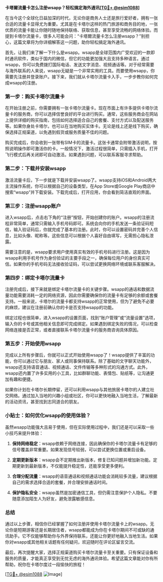 **卡塔爾流量卡怎么注册wsapp？轻松搞定海外通讯[[TG💪+ @esim1088](https://t.me/s/esim1088)]**

在当今这个全球化日益加深的时代，无论你是商务人士还是旅行爱好者，拥有一张合适的流量卡显得尤为重要。尤其是在卡塔尔这样的热门旅游和商务目的地，一张优质的流量卡能让你随时随地保持联络、获取信息，甚至享受流畅的网络体验。而提到卡塔尔流量卡，很多人可能会问：“卡塔爾流量卡怎么注册wsapp？”别担心，这篇文章将为你详细解答这一问题，助你轻松搞定海外通讯。

首先，让我们来了解一下什么是wsapp。wsapp是全球范围内广受欢迎的一款即时通讯软件，类似于国内的微信，但它的功能更加强大且支持多种语言。通过wsapp，你可以免费拨打国际电话、发送文字消息、视频通话等。对于经常需要与海外联系的人来说，wsapp无疑是一个非常实用的工具。而要使用wsapp，你需要先注册并登录账户。接下来，我们就从卡塔尔流量卡入手，一步步教你如何完成wsapp的注册。

### 第一步：购买卡塔尔流量卡

在开始注册之前，你需要拥有一张卡塔尔流量卡。现在市面上有许多提供卡塔尔流量卡的服务商，你可以选择信誉良好的平台进行购买。通常，这些服务商会在网站上提供详细的购买指南，包括如何选择适合自己的套餐、支付方式以及配送服务等。如果你身处卡塔尔，也可以在当地购买实体卡。无论是线上还是线下购买，确保选择正规渠道，以免遇到假货或服务质量不佳的问题。

购买完成后，你会收到一张带有SIM卡的流量卡。这张卡通常会附带激活说明，按照说明操作即可激活你的卡。一般情况下，激活过程很简单，只需插入手机，打开飞行模式后再关闭即可自动激活。如果遇到问题，可以联系客服寻求帮助。

### 第二步：下载并安装wsapp

激活流量卡后，下一步就是下载并安装wsapp了。wsapp支持iOS和Android两大主流操作系统，你可以根据自己的设备类型，在App Store或Google Play商店中搜索“wsapp”并下载安装。下载完成后，打开应用，你会看到简洁直观的界面。

### 第三步：注册wsapp账户

进入wsapp后，点击右下角的“注册”按钮，开始创建你的账户。wsapp的注册流程非常简单，通常只需输入手机号码即可。系统会向你的手机发送一条验证码短信，输入验证码后，你就完成了基本的注册。此时，你可以设置密码并完善个人信息，比如头像、昵称等。这些信息可以根据个人喜好自由填写，无需担心隐私泄露。

需要注意的是，wsapp要求用户使用真实有效的手机号码进行注册。这是因为wsapp利用手机号作为身份验证的主要手段之一，确保每位用户的身份真实可信。如果你的手机号码无法接收验证码，可以尝试更换网络环境或联系客服解决。

### 第四步：绑定卡塔尔流量卡

注册完成后，接下来就是绑定卡塔尔流量卡的关键步骤。wsapp的通话和数据流量功能需要消耗一定的网络资源，因此你需要确保你的流量卡有足够的余额或套餐支持。一般来说，卡塔尔的流量卡都支持wsapp的正常使用，但为了避免不必要的麻烦，建议在注册前确认你的卡是否支持wsapp的功能。

绑定过程也很简单，进入wsapp的设置页面，找到“账户管理”或“流量设置”选项，输入你的卡号或其他相关信息即可完成绑定。如果遇到绑定失败的情况，可以检查网络连接是否正常，或者直接联系卡塔尔流量卡的服务商咨询具体原因。

### 第五步：开始使用wsapp

完成以上所有步骤后，你就可以正式开始使用wsapp了！wsapp提供了丰富的功能，你可以通过它与朋友、家人或同事保持联系。除了基础的文字聊天功能外，wsapp还支持语音通话、视频通话、文件传输等多种形式的沟通方式。此外，wsapp还内置了许多实用的小工具，比如群聊功能、表情包、贴纸等，让沟通更加有趣和便捷。

如果你计划在卡塔尔长期停留，还可以利用wsapp与其他旅居卡塔尔的人建立社交网络。通过加入当地的兴趣小组或社区，你可以更快地融入当地生活，了解最新的活动资讯，甚至找到志同道合的朋友。

### 小贴士：如何优化wsapp的使用体验？

虽然wsapp功能强大且易于使用，但在实际使用过程中，我们还是可以采取一些小技巧来提升体验：

1. **保持网络稳定**：wsapp依赖于网络连接，因此确保你的卡塔尔流量卡有足够的信号覆盖非常重要。如果发现信号较弱，可以尝试更换位置或重启设备。
   
2. **定期更新版本**：wsapp会不定期推出新版本，修复已知问题并增加新功能。定期更新到最新版本，不仅能提升稳定性，还能享受更多便利。

3. **合理分配流量**：wsapp的语音通话和视频通话功能会消耗较多流量，建议根据自己的需求选择合适的套餐，并合理安排通话时间。

4. **保护隐私安全**：wsapp虽然是加密通信工具，但仍需注意保护个人隐私。不要随意添加陌生人为好友，避免泄露敏感信息。

### 总结

通过以上步骤，相信你已经掌握了如何注册并使用卡塔尔流量卡上的wsapp。无论你是短期游客还是长期居住者，wsapp都能成为你在卡塔尔期间不可或缺的通讯助手。它不仅能够帮助你与外界保持联系，还能让你更好地融入当地生活。如果你对wsapp或其他相关话题有任何疑问，欢迎随时在评论区留言交流。

最后，再次提醒大家，选择正规渠道购买卡塔尔流量卡至关重要。只有保证设备和服务的质量，才能真正享受到无忧无虑的海外通讯体验。希望这篇文章能对你有所帮助，祝你在卡塔尔度过一段愉快的旅程！

[[TG💪+ @esim1088](https://t.me/s/esim1088) ![Image](https://i.postimg.cc/4NQfJmqS/Snipaste-2025-05-13-00-14-12.png)]